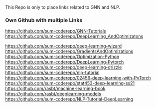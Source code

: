 This Repo is only to place links related to GNN and NLP.


### Own Github with multiple Links

https://github.com/sum-coderepo/GNN-Tutorials </br>
https://github.com/sum-coderepo/DeepLearning_AndOptimizatons </br>





https://github.com/sum-coderepo/deep-learning-wizard </br>
https://github.com/sum-coderepo/GradientsAndOptimizations </br>
https://github.com/sum-coderepo/Optimization-Python </br>
https://github.com/sum-coderepo/DeepLearning-Pytorch </br>
https://github.com/sum-coderepo/deep-learning-drizzle </br>
https://github.com/sum-coderepo/nlp-tutorial </br>
https://github.com/sum-coderepo/02456-deep-learning-with-PyTorch </br>
https://github.com/sum-coderepo/stat453-deep-learning-ss21 </br>
https://github.com/rasbt/machine-learning-book </br>
https://github.com/rasbt/deeplearning-models </br>
https://github.com/sum-coderepo/NLP-Tutorial-DeepLearning </br>

